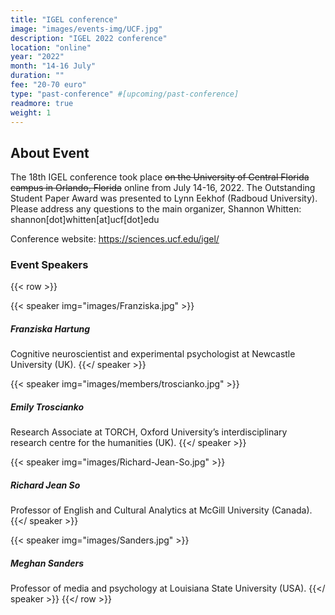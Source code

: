 ```yaml
---
title: "IGEL conference"
image: "images/events-img/UCF.jpg"
description: "IGEL 2022 conference"
location: "online"
year: "2022"
month: "14-16 July"
duration: ""
fee: "20-70 euro"
type: "past-conference" #[upcoming/past-conference]
readmore: true
weight: 1
---
```


## About Event
The 18th IGEL conference took place ~~on the University of Central Florida campus in Orlando, Florida~~ online from July 14-16, 2022. The Outstanding Student Paper Award was presented to Lynn Eekhof (Radboud University). Please address any questions to the main organizer, Shannon Whitten: shannon[dot]whitten[at]ucf[dot]edu

Conference website: https://sciences.ucf.edu/igel/

### Event Speakers

{{< row >}}

{{< speaker img="images/Franziska.jpg" >}}
##### Franziska Hartung
Cognitive neuroscientist and experimental psychologist at Newcastle University (UK).
{{</ speaker >}}

{{< speaker img="images/members/troscianko.jpg" >}}
##### Emily Troscianko
Research Associate at TORCH, Oxford University’s interdisciplinary research centre for the humanities (UK).
{{</ speaker >}}

{{< speaker img="images/Richard-Jean-So.jpg" >}}
##### Richard Jean So
Professor of English and Cultural Analytics at McGill University (Canada).
{{</ speaker >}}

{{< speaker img="images/Sanders.jpg" >}}
##### Meghan Sanders
Professor of media and psychology at Louisiana State University (USA).
{{</ speaker >}}
{{</ row >}}
